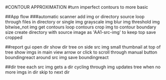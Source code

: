 #CONTOUR APPROXIMATION
#turn imperfect contours to more basic

##App flow
###automatic scanner
add img or directory source
loop through files in directory or single img
grayscale img
blur img
threshold img
bitwise_not img
get contours
loop contours
crop img to contour boundary size
create directory with source image as 'AA1-src-img' to keep top
save cropped

##report gui
open dir
show dir tree on side
src img small thumbnail at top of tree
show imgs in main view
arrow or click to scroll through
manual button
boundingreact around src img
save boundingreact

##dir tree
each src img gets a dir
cycling through img updates tree
when no more imgs in dir skip to next dir